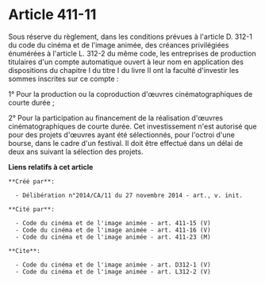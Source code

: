 # Article 411-11

Sous réserve du règlement, dans les conditions prévues à l'article D. 312-1 du code du cinéma et de l'image animée, des
créances privilégiées énumérées à l'article L. 312-2 du même code, les entreprises de production titulaires d'un compte
automatique ouvert à leur nom en application des dispositions du chapitre I du titre I du livre II ont la faculté d'investir
les sommes inscrites sur ce compte : 

1° Pour la production ou la coproduction d'œuvres cinématographiques de courte durée ; 

2° Pour la participation au financement de la réalisation d'œuvres cinématographiques de courte durée. Cet investissement
n'est autorisé que pour des projets d'œuvres ayant été sélectionnés, pour l'octroi d'une bourse, dans le cadre d'un festival.
Il doit être effectué dans un délai de deux ans suivant la sélection des projets.

**Liens relatifs à cet article**

	**Créé par**:

	  - Délibération n°2014/CA/11 du 27 novembre 2014 - art., v. init.

	**Cité par**:

	  - Code du cinéma et de l'image animée - art. 411-15 (V)
	  - Code du cinéma et de l'image animée - art. 411-16 (V)
	  - Code du cinéma et de l'image animée - art. 411-23 (M)

	**Cite**:

	  - Code du cinéma et de l'image animée - art. D312-1 (V)
	  - Code du cinéma et de l'image animée - art. L312-2 (V)
